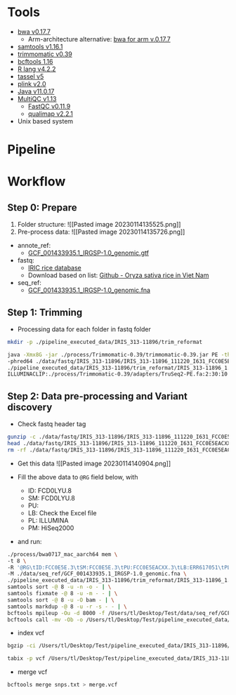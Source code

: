# Tools
- [bwa v0.17.7](https://bio-bwa.sourceforge.net/)
	- Arm-architecture alternative: [bwa for arm v.0.17.7](https://github.com/smikkelsendk/bwa-for-arm)
- [samtools v1.16.1](https://github.com/samtools/samtools)
- [trimmomatic v0.39](http://www.usadellab.org/cms/?page=trimmomatic)
- [bcftools 1.16](http://www.htslib.org/download/)
- [R lang v4.2.2](https://www.r-project.org/)
- [tassel v5](https://tassel.bitbucket.io/)
- [plink v2.0](https://www.cog-genomics.org/plink/2.0/)
- [Java v11.0.17](https://adoptium.net/temurin/releases/?version=11)
- [MultiQC v1.13](https://multiqc.info/)
	- [FastQC v0.11.9](https://github.com/s-andrews/FastQC/releases)
	- [qualimap v2.2.1](http://qualimap.conesalab.org/)
- Unix based system

# Pipeline
# Workflow
## Step 0: Prepare
1. Folder structure:
![[Pasted image 20230114135525.png]]
2. Pre-process data:
![[Pasted image 20230114135726.png]]
- annote_ref:
	- [GCF_001433935.1_IRGSP-1.0_genomic.gtf](https://ftp.ncbi.nlm.nih.gov/genomes/refseq/plant/Oryza_sativa/representative/GCF_001433935.1_IRGSP-1.0/GCF_001433935.1_IRGSP-1.0_genomic.gtf.gz)
- fastq:
	- [IRIC rice database](https://snp-seek.irri.org/_download.zul)
	- Download based on list: [Github - Oryza sativa rice in Viet Nam](https://github.com/Ph1eu/Bioinformatic-Methods-For-Rice-Gene/blob/main/data/PhenotypeData/GrainPropertiesInVietnam.csv)
- seq_ref:
	- [GCF_001433935.1_IRGSP-1.0_genomic.fna](https://ftp.ncbi.nlm.nih.gov/genomes/refseq/plant/Oryza_sativa/representative/GCF_001433935.1_IRGSP-1.0/GCF_001433935.1_IRGSP-1.0_genomic.fna.gz)

## Step 1: Trimming
- Processing data for each folder in fastq folder
```zsh
mkdir -p ./pipeline_executed_data/IRIS_313-11896/trim_reformat
```

```zsh
java -Xmx8G -jar ./process/Trimmomatic-0.39/trimmomatic-0.39.jar PE -threads 8 \
-phred64 ./data/fastq/IRIS_313-11896/IRIS_313-11896_111220_I631_FCC0E5EACXX_L3_RICwdsRSYHSD11-1-IPAAPEK-90_1.fq.gz ./data/fastq/IRIS_313-11896/IRIS_313-11896_111220_I631_FCC0E5EACXX_L3_RICwdsRSYHSD11-1-IPAAPEK-90_2.fq.gz \
./pipeline_executed_data/IRIS_313-11896/trim_reformat/IRIS_313-11896_1.trim_re.pe.fq.gz ./pipeline_executed_data/IRIS_313-11896/trim_reformat/IRIS_313-11896_1.trim_re.se.fq.gz ./pipeline_executed_data/IRIS_313-11896/trim_reformat/IRIS_313-11896_2.trim_re.pe.fq.gz ./pipeline_executed_data/IRIS_313-11896/trim_reformat/IRIS_313-11896_2.trim_re.se.gz \
ILLUMINACLIP:./process/Trimmomatic-0.39/adapters/TruSeq2-PE.fa:2:30:10 LEADING:20 TRAILING:20 SLIDINGWINDOW:4:20 MINLEN:35 TOPHRED33
```

## Step 2: Data pre-processing and Variant discovery
- Check fastq header tag
```zsh
gunzip -c ./data/fastq/IRIS_313-11896/IRIS_313-11896_111220_I631_FCC0E5EACXX_L3_RICwdsRSYHSD11-1-IPAAPEK-90_1.fq.gz > ./data/fastq/IRIS_313-11896/IRIS_313-11896_111220_I631_FCC0E5EACXX_L3_RICwdsRSYHSD11-1-IPAAPEK-90_1.fq
head ./data/fastq/IRIS_313-11896/IRIS_313-11896_111220_I631_FCC0E5EACXX_L3_RICwdsRSYHSD11-1-IPAAPEK-90_1.fq
rm -rf ./data/fastq/IRIS_313-11896/IRIS_313-11896_111220_I631_FCC0E5EACXX_L3_RICwdsRSYHSD11-1-IPAAPEK-90_1.fq
```

- Get this data
![[Pasted image 20230114140904.png]]

- Fill the above data to `@RG` field below, with
	- ID: FCD0LYU.8
	- SM: FCD0LYU.8
	- PU:
	- LB: Check the Excel file
	- PL: ILLUMINA
	- PM: HiSeq2000
- and run:
```zsh
./process/bwa0717_mac_aarch64 mem \
-t 8 \
-R '@RG\tID:FCC0E5E.3\tSM:FCC0E5E.3\tPU:FCC0E5EACXX.3\tLB:ERR617051\tPL:ILLUMINA\tPM:HiSeq2000' \
-M ./data/seq_ref/GCF_001433935.1_IRGSP-1.0_genomic.fna \
./pipeline_executed_data/IRIS_313-11896/trim_reformat/IRIS_313-11896_1.trim_re.pe.fq.gz ./pipeline_executed_data/IRIS_313-11896/trim_reformat/IRIS_313-11896_2.trim_re.pe.fq.gz | \
samtools sort -@ 8 -u -n -o - | \
samtools fixmate -@ 8 -u -m - - | \
samtools sort -@ 8 -u -O bam - | \
samtools markdup -@ 8 -u -r -s - - | \
bcftools mpileup -Ou -d 8000 -f /Users/tl/Desktop/Test/data/seq_ref/GCF_001433935.1_IRGSP-1.0_genomic.fna - | \
bcftools call -mv -Ob -o /Users/tl/Desktop/Test/pipeline_executed_data/IRIS_313-11896/IRIS_313-11896.vcf
```

- index vcf
```zsh
bgzip -ci /Users/tl/Desktop/Test/pipeline_executed_data/IRIS_313-11896/IRIS_313-11896.vcf > /Users/tl/Desktop/Test/pipeline_executed_data/IRIS_313-11896/IRIS_313-11896.vcf.gz

tabix -p vcf /Users/tl/Desktop/Test/pipeline_executed_data/IRIS_313-11896/IRIS_313-11896.vcf.gz
```

- merge vcf
```zsh
bcftools merge snps.txt > merge.vcf
```
